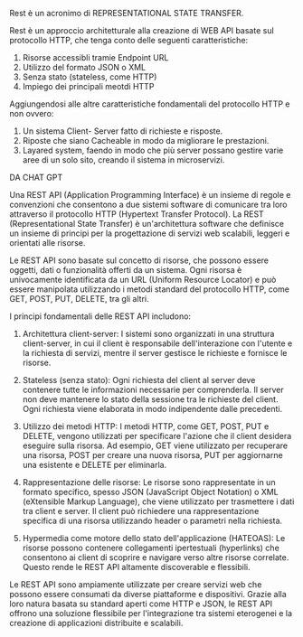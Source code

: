 Rest è un acronimo di REPRESENTATIONAL STATE TRANSFER.

Rest è un approccio architetturale alla creazione di WEB API basate sul protocollo HTTP, che tenga conto delle seguenti caratteristiche:

1) Risorse accessibli tramie Endpoint URL
2) Utilizzo del formato JSON o XML
3) Senza stato (stateless, come HTTP)
4) Impiego dei principali meotdi HTTP

Aggiungendosi alle altre caratteristiche fondamentali del protocollo HTTP e non ovvero:
1) Un sistema Client- Server fatto di richieste e risposte.
2) Riposte che siano Cacheable in modo da migliorare le prestazioni.
3) Layared system, faendo in modo che più server possano gestire varie aree di un solo sito, creando il sistema in microservizi.
   
DA CHAT GPT

Una REST API (Application Programming Interface) è un insieme di regole e convenzioni che consentono a due sistemi software di comunicare tra loro attraverso il protocollo HTTP (Hypertext Transfer Protocol). La REST (Representational State Transfer) è un'architettura software che definisce un insieme di principi per la progettazione di servizi web scalabili, leggeri e orientati alle risorse.

Le REST API sono basate sul concetto di risorse, che possono essere oggetti, dati o funzionalità offerti da un sistema. Ogni risorsa è univocamente identificata da un URL (Uniform Resource Locator) e può essere manipolata utilizzando i metodi standard del protocollo HTTP, come GET, POST, PUT, DELETE, tra gli altri.

I principi fondamentali delle REST API includono:

1.  Architettura client-server: I sistemi sono organizzati in una struttura client-server, in cui il client è responsabile dell'interazione con l'utente e la richiesta di servizi, mentre il server gestisce le richieste e fornisce le risorse.
    
2.  Stateless (senza stato): Ogni richiesta del client al server deve contenere tutte le informazioni necessarie per comprenderla. Il server non deve mantenere lo stato della sessione tra le richieste del client. Ogni richiesta viene elaborata in modo indipendente dalle precedenti.
    
3.  Utilizzo dei metodi HTTP: I metodi HTTP, come GET, POST, PUT e DELETE, vengono utilizzati per specificare l'azione che il client desidera eseguire sulla risorsa. Ad esempio, GET viene utilizzato per recuperare una risorsa, POST per creare una nuova risorsa, PUT per aggiornarne una esistente e DELETE per eliminarla.
    
4.  Rappresentazione delle risorse: Le risorse sono rappresentate in un formato specifico, spesso JSON (JavaScript Object Notation) o XML (eXtensible Markup Language), che viene utilizzato per trasmettere i dati tra client e server. Il client può richiedere una rappresentazione specifica di una risorsa utilizzando header o parametri nella richiesta.
    
5.  Hypermedia come motore dello stato dell'applicazione (HATEOAS): Le risorse possono contenere collegamenti ipertestuali (hyperlinks) che consentono ai client di scoprire e navigare verso altre risorse correlate. Questo rende le REST API altamente discoverable e flessibili.
    

Le REST API sono ampiamente utilizzate per creare servizi web che possono essere consumati da diverse piattaforme e dispositivi. Grazie alla loro natura basata su standard aperti come HTTP e JSON, le REST API offrono una soluzione flessibile per l'integrazione tra sistemi eterogenei e la creazione di applicazioni distribuite e scalabili.